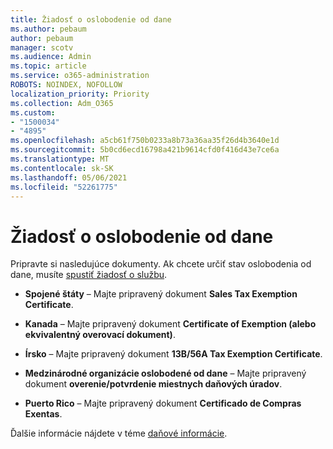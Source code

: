 ```yaml
---
title: Žiadosť o oslobodenie od dane
ms.author: pebaum
author: pebaum
manager: scotv
ms.audience: Admin
ms.topic: article
ms.service: o365-administration
ROBOTS: NOINDEX, NOFOLLOW
localization_priority: Priority
ms.collection: Adm_O365
ms.custom:
- "1500034"
- "4895"
ms.openlocfilehash: a5cb61f750b0233a8b73a36aa35f26d4b3640e1d
ms.sourcegitcommit: 5b0cd6ecd16798a421b9614cfd0f416d43e7ce6a
ms.translationtype: MT
ms.contentlocale: sk-SK
ms.lasthandoff: 05/06/2021
ms.locfileid: "52261775"
---
```

# <a name="apply-for-tax-exempt-status"></a>Žiadosť o oslobodenie od dane

Pripravte si nasledujúce dokumenty. Ak chcete určiť stav oslobodenia od dane, musíte [spustiť žiadosť o službu](/microsoft-365/admin/contact-support-for-business-products).

- **Spojené štáty** – Majte pripravený dokument **Sales Tax Exemption Certificate**.

- **Kanada** – Majte pripravený dokument **Certificate of Exemption (alebo ekvivalentný overovací dokument)**.

- **Írsko** – Majte pripravený dokument **13B/56A Tax Exemption Certificate**.

- **Medzinárodné organizácie oslobodené od dane** – Majte pripravený dokument **overenie/potvrdenie miestnych daňových úradov**.

- **Puerto Rico** – Majte pripravený dokument **Certificado de Compras Exentas**.

Ďalšie informácie nájdete v téme [daňové informácie](https://docs.microsoft.com/microsoft-365/commerce/billing-and-payments/tax-information).
